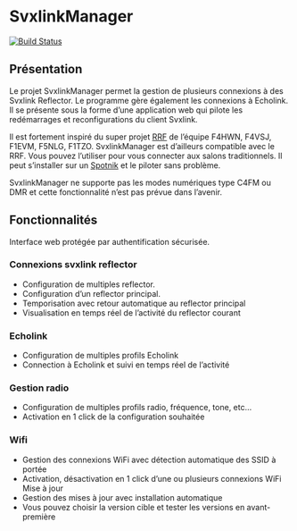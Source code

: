 # SvxlinkManager
[![Build Status](https://dev.azure.com/marcbat79/SvxlinkManager/_apis/build/status/SvxlinkManager-core-CI?repoName=marcbat%2Fsvxlinkmanager&branchName=develop)](https://dev.azure.com/marcbat79/SvxlinkManager/_build/latest?definitionId=8&repoName=marcbat%2Fsvxlinkmanager&branchName=develop)

## Présentation
Le projet SvxlinkManager permet la gestion de plusieurs connexions à des Svxlink Reflector. 
Le programme gère également les connexions à Echolink. 
Il se présente sous la forme d’une application web qui pilote les redémarrages et reconfigurations du client Svxlink. 

Il est fortement inspiré du super projet [RRF](https://f5nlg.wordpress.com) de l’équipe F4HWN, F4VSJ, F1EVM, F5NLG, F1TZO. SvxlinkManager est d’ailleurs compatible avec le RRF. Vous pouvez l’utiliser pour vous connecter aux salons traditionnels. Il peut s’installer sur un [Spotnik](https://f5nlg.wordpress.com/2016/01/06/svx-boutique) et le piloter sans problème.

SvxlinkManager ne supporte pas les modes numériques type C4FM ou DMR et cette fonctionnalité n’est pas prévue dans l’avenir. 

## Fonctionnalités

Interface web protégée par authentification sécurisée. 

### Connexions svxlink reflector
*	Configuration de multiples reflector.
*	Configuration d’un reflector principal.
*	Temporisation avec retour automatique au reflector principal
*	Visualisation en temps réel de l’activité du reflector courant

### Echolink
*	Configuration de multiples profils Echolink
*	Connection à Echolink et suivi en temps réel de l’activité

### Gestion radio
*	Configuration de multiples profils radio, fréquence, tone, etc…
*	Activation en 1 click de la configuration souhaitée

### Wifi
*	Gestion des connexions WiFi avec détection automatique des SSID à portée
*	Activation, désactivation en 1 click d’une ou plusieurs connexions WiFi
Mise à jour
*	Gestion des mises à jour avec installation automatique
*	Vous pouvez choisir la version cible et tester les versions en avant-première

